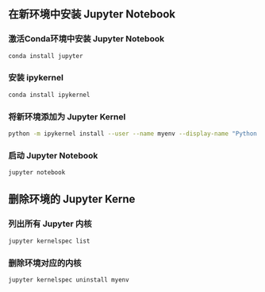 ## 在新环境中安装 Jupyter Notebook

### 激活Conda环境中安装 Jupyter Notebook
```bash
conda install jupyter
```

### 安装 ipykernel
```bash
conda install ipykernel
```

### 将新环境添加为 Jupyter Kernel
```bash
python -m ipykernel install --user --name myenv --display-name "Python (myenv)"
```

### 启动 Jupyter Notebook
```bash
jupyter notebook
```

## 删除环境的 Jupyter Kerne
### 列出所有 Jupyter 内核
```bash
jupyter kernelspec list
```

### 删除环境对应的内核
```bash
jupyter kernelspec uninstall myenv
```